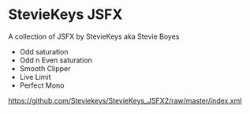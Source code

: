 # StevieKeys JSFX

A collection of JSFX by StevieKeys aka Stevie Boyes

* Odd saturation
* Odd n Even saturation
* Smooth Clipper
* Live Limit
* Perfect Mono

https://github.com/Steviekeys/StevieKeys_JSFX2/raw/master/index.xml

